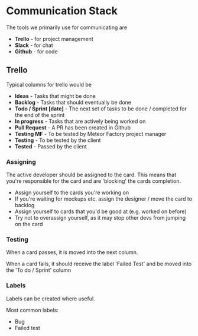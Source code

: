 # Communication Stack

The tools we primarily use for communicating are

* **Trello** - for project management
* **Slack** - for chat
* **Github** - for code

## Trello
Typical columns for trello would be
* **Ideas** - Tasks that might be done
* **Backlog** - Tasks that should eventually be done
* **Todo / Sprint [date]** - The next set of tasks to be done / completed for the end of the sprint
* **In progress** - Tasks that are actively being worked on
* **Pull Request** - A PR has been created in Github
* **Testing MF** - To be tested by Meteor Factory project manager
* **Testing** - To be tested by the client
* **Tested** - Passed by the client

### Assigning
The active developer should be assigned to the card. This means that you're responsible for the card and are 'blocking' the cards completion.

* Assign yourself to the cards you're working on
* If you're waiting for mockups etc. assign the designer / move the card to backlog
* Assign yourself to cards that you'd be good at (e.g. worked on before)
* Try not to overassign yourself, as it may stop other devs from jumping on the card

### Testing
When a card passes, it is moved into the next column.

When a card fails, it should receive the label 'Failed Test' and be moved into the 'To do / Sprint' column

### Labels
Labels can be created where useful.

Most common labels:
* Bug
* Failed test
